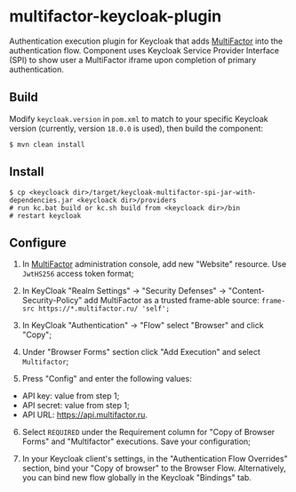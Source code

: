 # multifactor-keycloak-plugin

Authentication execution plugin for Keycloak that adds <a href="https://multifactor.ru/" target="_blank">MultiFactor</a> into the authentication flow. Component uses Keycloak Service Provider Interface (SPI) to show user a MultiFactor iframe upon completion of primary authentication.

## Build

Modify `keycloak.version` in `pom.xml` to match to your specific Keycloak version (currently, version `18.0.0` is used), then build the component:

```
$ mvn clean install
```

## Install

```
$ cp <keycloack dir>/target/keycloak-multifactor-spi-jar-with-dependencies.jar <keycloack dir>/providers
# run kc.bat build or kc.sh build from <keycloack dir>/bin
# restart keycloak
```

## Configure

1. In <a href="https://admin.multifactor.ru/" target="_blank">MultiFactor</a> administration console, add new "Website" resource. Use `JwtHS256` access token format;

2. In KeyCloak "Realm Settings" -> "Security Defenses" -> "Content-Security-Policy" add MultiFactor as a trusted frame-able source: 
`frame-src https://*.multifactor.ru/ 'self';`

3. In KeyCloak "Authentication" -> "Flow" select "Browser" and click "Copy";

4. Under "Browser Forms" section click "Add Execution" and select `Multifactor`;

5. Press "Config" and enter the following values:
  * API key: value from step 1;
  * API secret: value from step 1;
  * API URL: https://api.multifactor.ru.

6. Select `REQUIRED` under the Requirement column for "Copy of Browser Forms" and "Multifactor" executions. Save your configuration; 

7. In your Keycloak client's settings, in the "Authentication Flow Overrides" section, bind your "Copy of browser" to the Browser Flow. Alternatively, you can bind new flow globally in the Keycloak "Bindings" tab.